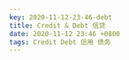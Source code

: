 ```yaml
---
key: 2020-11-12-23-46-debt
title: Credit & Debt 信贷
date: 2020-11-12 23:46 +0800
tags: Credit Debt 信用 债务
---
```




<!--more-->
